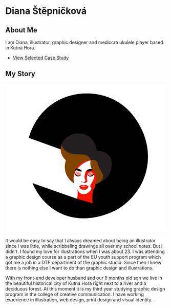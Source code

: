 # Diana Štěpničková

## About Me

I am Diana, illustrator, graphic designer and mediocre ukulele player based in Kutná Hora. 

- [View Selected Case Study](case-study.md)

## My Story

![Simple illustration of a womans face with a light shining on her.](img/profilovka.png)

It would be easy to say that I always dreamed about being an illustrator since I was little, while scribbeling drawings all over my school notes. But I didn't.
I found my love for illustrations when I was about 23. I was attending a graphic design course as a part of the EU youth support program which got me a job in a DTP department of the graphic studio. Since then I knew there is nothing else I want to do than graphic design and illustrations.

With my front-end developer husband and our 9 months old son we live in the beautiful historical city of Kutná Hora right next to a river and a deciduous forest. At this moment it is my third year studying graphic design program in the college of creative communication. I have working experience in illustration, web design, print design and visual identity.
